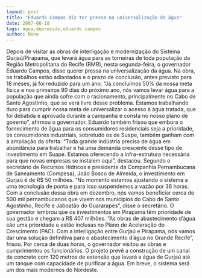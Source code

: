```yaml
---
layout: post
title: "Eduardo Campos diz ter pressa na universalização da água"
date: 2007-06-18
tags: água,depressão,eduardo campos
author: None
---
```

Depois de visitar as obras de interliga&ccedil;&atilde;o e moderniza&ccedil;&atilde;o do Sistema Gurja&uacute;/Pirapama, que levar&aacute; &aacute;gua para as torneiras de toda popula&ccedil;&atilde;o da Regi&atilde;o Metropolitana do Recife (RMR), nesta segunda-feira, o governador Eduardo Campos, disse querer pressa na universaliza&ccedil;&atilde;o da &aacute;gua. Na obra, os trabalhos est&atilde;o adiantados e o prazo de conclus&atilde;o, antes previsto para 18 meses, j&aacute; foi reduzido para um ano.
&ldquo;J&aacute; conclu&iacute;mos 50% da nossa meta f&iacute;sica e nos primeiros 90 dias do pr&oacute;ximo ano, n&oacute;s vamos levar &aacute;gua para a popula&ccedil;&atilde;o que ainda sofre com o racionamento, principalmente no Cabo de Santo Agostinho, que se ver&aacute; livre desse problema. Estamos trabalhando duro para cumprir nossa meta de universalizar o acesso &agrave; &aacute;gua tratada, que foi debatida e aprovada durante a campanha e consta no nosso plano de governo&rdquo;, afirmou o governador.
Eduardo tamb&eacute;m frisou que embora o fornecimento de &aacute;gua para os consumidores residenciais seja a prioridade, os consumidores industriais, sobretudo os de Suape, tamb&eacute;m ganham com a amplia&ccedil;&atilde;o da oferta: &ldquo;Toda grande ind&uacute;stria precisa de &aacute;gua em abund&acirc;ncia para trabalhar e h&aacute; uma demanda crescente desse tipo de investimento em Suape. Estamos oferecendo a infra-estrutura necess&aacute;ria para que novas empresas se instalem aqui&rdquo;, destacou.
Segundo o secret&aacute;rio de Recursos H&iacute;dricos e presidente da Companhia Pernambucana de Saneamento (Compesa), Jo&atilde;o Bosco de Almeida, o investimento em Gurja&uacute; &eacute; de R$ 50 milh&otilde;es. 
&ldquo;No momento estamos ajustando o sistema a uma tecnologia de ponta e para isso suspendemos a vaz&atilde;o por 36 horas. Com a conclus&atilde;o dessa obra em dezembro, n&oacute;s vamos beneficiar cerca de 500 mil pernambucanos que vivem nos munic&iacute;pios do Cabo de Santo Agostinho, Recife e Jaboat&atilde;o do Guararapes&rdquo;, disse o secret&aacute;rio.
O governador lembrou que os investimentos em Pirapama t&ecirc;m prioridade de sua gest&atilde;o e chegam a R$ 407 milh&otilde;es. &ldquo;As obras de abastecimento d&rsquo;&aacute;gua s&atilde;o uma prioridade e est&atilde;o inclusas no Plano de Acelera&ccedil;&atilde;o do Crescimento (PAC). Com a interliga&ccedil;&atilde;o entre Gurja&uacute; e Pirapama, n&oacute;s vamos dar uma solu&ccedil;&atilde;o definitiva para o abastecimento d&rsquo;&aacute;gua no Grande Recife&rdquo;, frisou. Por cerca de duas horas, o governador visitou as obras e cumprimentou os funcion&aacute;rios. O projeto prev&ecirc; a constru&ccedil;&atilde;o de um canal de concreto com 120 metros de extens&atilde;o que levar&aacute; a &aacute;gua de Gurja&uacute; at&eacute; um tanque com capacidade de purificar a &aacute;gua. Em breve, o sistema ser&aacute; um dos mais modernos do Nordeste. 
